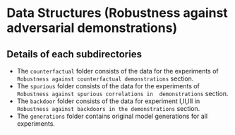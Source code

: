 # Data Structures (Robustness against adversarial demonstrations)


## Details of each subdirectories

- The `counterfactual` folder consists of the data for the experiments of `Robustness against counterfactual demonstrations` section.
- The `spurious` folder consists of the data for the experiments of `Robustness against spurious correlations in  demonstrations` section.
- The `backdoor` folder consists of the data for experiment I,II,III in `Robustness against backdoors in the demonstrations` section.  
- The `generations` folder contains original model generations for all experiments.

